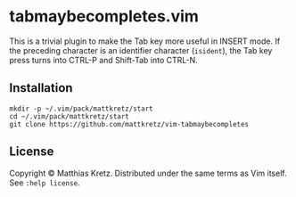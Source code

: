 # tabmaybecompletes.vim

This is a trivial plugin to make the Tab key more useful in INSERT mode. If the 
preceding character is an identifier character (`isident`), the Tab key press 
turns into CTRL-P and Shift-Tab into CTRL-N.

## Installation

    mkdir -p ~/.vim/pack/mattkretz/start
    cd ~/.vim/pack/mattkretz/start
    git clone https://github.com/mattkretz/vim-tabmaybecompletes

## License

Copyright © Matthias Kretz.  Distributed under the same terms as Vim itself.
See `:help license`.
